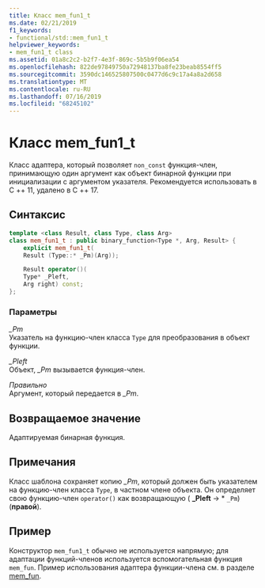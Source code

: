 ```yaml
---
title: Класс mem_fun1_t
ms.date: 02/21/2019
f1_keywords:
- functional/std::mem_fun1_t
helpviewer_keywords:
- mem_fun1_t class
ms.assetid: 01a8c2c2-b2f7-4e3f-869c-5b5b9f06ea54
ms.openlocfilehash: 822de97849750a72948137ba8fe23beab8554ff5
ms.sourcegitcommit: 3590dc146525807500c0477d6c9c17a4a8a2d658
ms.translationtype: MT
ms.contentlocale: ru-RU
ms.lasthandoff: 07/16/2019
ms.locfileid: "68245102"
---
```

# <a name="memfun1t-class"></a>Класс mem_fun1_t

Класс адаптера, который позволяет `non_const` функция-член, принимающую один аргумент как объект бинарной функции при инициализации с аргументом указателя. Рекомендуется использовать в C ++ 11, удалено в C ++ 17.

## <a name="syntax"></a>Синтаксис

```cpp
template <class Result, class Type, class Arg>
class mem_fun1_t : public binary_function<Type *, Arg, Result> {
    explicit mem_fun1_t(
    Result (Type::* _Pm)(Arg));

    Result operator()(
    Type* _Pleft,
    Arg right) const;
};
```

### <a name="parameters"></a>Параметры

*_Pm*\
Указатель на функцию-член класса `Type` для преобразования в объект функции.

*_Pleft*\
Объект, *_Pm* вызывается функция-член.

*Правильно*\
Аргумент, который передается в *_Pm*.

## <a name="return-value"></a>Возвращаемое значение

Адаптируемая бинарная функция.

## <a name="remarks"></a>Примечания

Класс шаблона сохраняет копию *_Pm*, который должен быть указателем на функцию-член класса `Type`, в частном члене объекта. Он определяет свою функцию-член `operator()` как возвращающую ( **_Pleft** -> \* `_Pm`) (**правой**).

## <a name="example"></a>Пример

Конструктор `mem_fun1_t` обычно не используется напрямую; для адаптации функций-членов используется вспомогательная функция `mem_fun`. Пример использования адаптера функции-члена см. в разделе [mem_fun](../standard-library/functional-functions.md#mem_fun).
